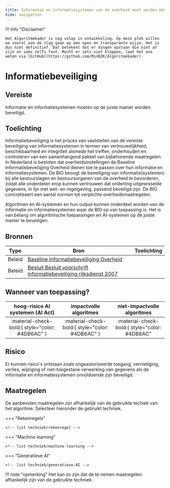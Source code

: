 ```yaml
---
title: Informatie en informatiesystemen van de overheid moet worden beveiligd.
hide: navigation
---
```


!!! info "Disclaimer"

    Het Algoritmekader is nog volop in ontwikkeling. Op deze plek willen we vooral aan de slag gaan op een open en transparante wijze. Het is dus niet definitief. Dat betekent dat er dingen opstaan die niet af zijn en soms zelfs fout. Mocht er iets niet kloppen, laat het ons weten via [GitHub](https://github.com/MinBZK/Algoritmekader).

# Informatiebeveiliging

## Vereiste
Informatie en informatiesystemen moeten op de juiste manier worden beveiligd.

## Toelichting
Informatiebeveiliging is het proces van vaststellen van de vereiste beveiliging van informatiesystemen in termen van vertrouwelijkheid, beschikbaarheid en integriteit alsmede het treffen, onderhouden en controleren van een samenhangend pakket van bijbehorende maatregelen. In Nederland is besloten dat overheidsinstellingen de Baseline Informatiebeveiliging Overheid dienen toe te passen over hun informatie en informatiesystemen. De BIO beoogt de beveiliging van informatie(systemen) bij alle bestuurslagen en bestuursorganen van de overheid te bevorderen, zodat alle onderdelen erop kunnen vertrouwen dat onderling uitgewisselde gegevens, in lijn met wet- en regelgeving,  passend beveiligd zijn. De BIO concretiseert een aantal normen tot verplichte overheidsmaatregelen.

Algoritmen en AI-systemen en hun output kunnen onderdeel worden van de informatie en informatiesystemen waar de BIO op van toepassing is. Het is van belang om algoritmische toepassingen en AI-systemen op de juiste manier te beveiligen.  

## Bronnen

| **Type**            | **Bron**           | **Toelichting**       
|---------------------|------------------------------------------------------------------------------------------------------------------------------------------------------------------------------|---------------------------------------------------------------|
| Beleid | [Baseline Informatiebeveiliging Overheid](https://www.bio-overheid.nl/) |  |
| Beleid | [Besluit Besluit voorschrift informatiebeveiliging rijksdienst 2007](https://wetten.overheid.nl/BWBR0022141/2007-07-01) |  |


## Wanneer van toepassing?

| **hoog-risico AI systemen (AI Act)** |    **impactvolle algoritmes**    | **niet-impactvolle algoritmes**  |
|:----------------------------:|:--------------------------:|:---------------------------------------:|
|   :material-check-bold:{ style="color: #4DB6AC" }   | :material-check-bold:{ style="color: #4DB6AC" } |  :material-check-bold:{ style="color: #4DB6AC" |

## Risico
Er kunnen risico's ontstaan zoals ongeautoriseerde toegang, vernietiging, verlies, wijziging of niet-toegestane verwerking van gegevens als de informatie en informatiesystemen onvoldoende zijn beveiligd.  

## Maatregelen

De aanbevolen maatregelen zijn afhankelijk van de gebruikte techiek van het algoritme. Selecteer hieronder de gebruikt techniek. 

=== "Rekenregels"

    <!-- list techniek/rekenregel -->

=== "Machine learning"

    <!-- list techniek/machine-learning -->

=== "Generatieve AI"

    <!-- list techniek/generatieve-AI -->

!!! note "opmerking"
    Het kan zo zijn dat de te nemen maatregelen afhankelijk zijn van de gebruikte techniek. 
